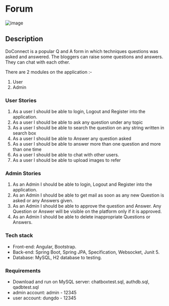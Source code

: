 # Forum
![image](https://user-images.githubusercontent.com/39253322/170808544-62d3ed9f-ae62-4ac4-b569-36d753031788.png)

## Description
DoConnect is a popular Q and A form in which techniques questions was asked and answered. 
The bloggers can raise some questions and answers. They can chat with each other.

There are 2 modules on the application :-
1. User
2. Admin

### User Stories
1. As a user I should be able to login, Logout and Register into the application.
2. As a user I should be able to ask any question under any topic
3. As a user I should be able to search the question on any string written in search box
4. As a user I should be able to Answer any question asked
5. As a user I should be able to answer more than one question and more than one time
6. As a user I should be able to chat with other users.
7. As a user I should be able to upload images to refer
### Admin Stories
1. As an Admin I should be able to login, Logout and Register into the application.
2. As an Admin I should be able to get mail as soon as any new Question is asked or any Answers given.
3. As an Admin I should be able to approve the question and Answer. Any Question or Answer will be visible on 
the platform only if it is approved.
4. As an Admin I should be able to delete inappropriate Questions or Answers.

### Tech stack
- Front-end: Angular, Bootstrap.
- Back-end: Spring Boot, Spring JPA, Specification, Websocket, Junit 5.
- Database: MySQL, H2 database to testing.

### Requirements
- Download and run on MySQL server: chatboxtest.sql, authdb.sql, qadbtest.sql
- admin account: admin - 12345
- user account: dungdo - 12345
